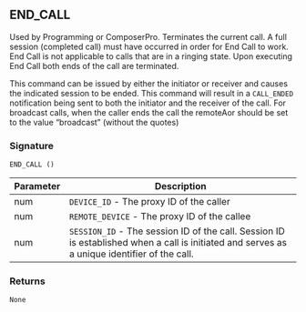 ## END\_CALL

Used by Programming or ComposerPro. Terminates the current call. A full session (completed call) must have occurred in order for End Call to work. End Call is not applicable to calls that are in a ringing state. Upon executing End Call both ends of the call are terminated.

This command can be issued by either the initiator or receiver and causes the indicated session to be ended.  This command will result in a `CALL_ENDED` notification being sent to both the initiator and the receiver of the call.  For broadcast calls, when the caller ends the call the remoteAor should be set to the value “broadcast” (without the quotes)


### Signature

`END_CALL ()`


| Parameter | Description |
| --- | --- |
| num | `DEVICE_ID` - The proxy ID of the caller |
| num | `REMOTE_DEVICE` - The proxy ID of the callee |
| num |  `SESSION_ID` - The session ID of the call. Session ID is established when a call is initiated and serves as a unique identifier of the call. |


### Returns

`None`
